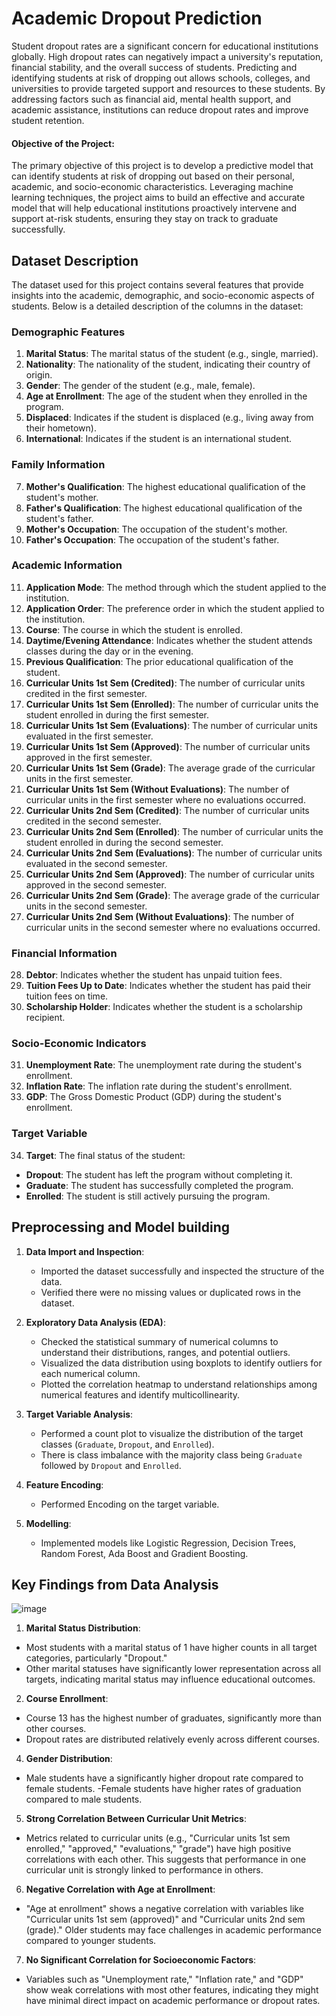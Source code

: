 

# Academic Dropout Prediction

Student dropout rates are a significant concern for educational institutions globally. High dropout rates can negatively impact a university's reputation, financial stability, and the overall success of students. Predicting and identifying students at risk of dropping out allows schools, colleges, and universities to provide targeted support and resources to these students. By addressing factors such as financial aid, mental health support, and academic assistance, institutions can reduce dropout rates and improve student retention.

#### Objective of the Project:
The primary objective of this project is to develop a predictive model that can identify students at risk of dropping out based on their personal, academic, and socio-economic characteristics. Leveraging machine learning techniques, the project aims to build an effective and accurate model that will help educational institutions proactively intervene and support at-risk students, ensuring they stay on track to graduate successfully.


## Dataset Description

The dataset used for this project contains several features that provide insights into the academic, demographic, and socio-economic aspects of students. Below is a detailed description of the columns in the dataset:

### **Demographic Features**
1. **Marital Status**: The marital status of the student (e.g., single, married).
2. **Nationality**: The nationality of the student, indicating their country of origin.
3. **Gender**: The gender of the student (e.g., male, female).
4. **Age at Enrollment**: The age of the student when they enrolled in the program.
5. **Displaced**: Indicates if the student is displaced (e.g., living away from their hometown).
6. **International**: Indicates if the student is an international student.

### **Family Information**
7. **Mother's Qualification**: The highest educational qualification of the student's mother.
8. **Father's Qualification**: The highest educational qualification of the student's father.
9. **Mother's Occupation**: The occupation of the student's mother.
10. **Father's Occupation**: The occupation of the student's father.

### **Academic Information**
11. **Application Mode**: The method through which the student applied to the institution.
12. **Application Order**: The preference order in which the student applied to the institution.
13. **Course**: The course in which the student is enrolled.
14. **Daytime/Evening Attendance**: Indicates whether the student attends classes during the day or in the evening.
15. **Previous Qualification**: The prior educational qualification of the student.
16. **Curricular Units 1st Sem (Credited)**: The number of curricular units credited in the first semester.
17. **Curricular Units 1st Sem (Enrolled)**: The number of curricular units the student enrolled in during the first semester.
18. **Curricular Units 1st Sem (Evaluations)**: The number of curricular units evaluated in the first semester.
19. **Curricular Units 1st Sem (Approved)**: The number of curricular units approved in the first semester.
20. **Curricular Units 1st Sem (Grade)**: The average grade of the curricular units in the first semester.
21. **Curricular Units 1st Sem (Without Evaluations)**: The number of curricular units in the first semester where no evaluations occurred.
22. **Curricular Units 2nd Sem (Credited)**: The number of curricular units credited in the second semester.
23. **Curricular Units 2nd Sem (Enrolled)**: The number of curricular units the student enrolled in during the second semester.
24. **Curricular Units 2nd Sem (Evaluations)**: The number of curricular units evaluated in the second semester.
25. **Curricular Units 2nd Sem (Approved)**: The number of curricular units approved in the second semester.
26. **Curricular Units 2nd Sem (Grade)**: The average grade of the curricular units in the second semester.
27. **Curricular Units 2nd Sem (Without Evaluations)**: The number of curricular units in the second semester where no evaluations occurred.

### **Financial Information**
28. **Debtor**: Indicates whether the student has unpaid tuition fees.
29. **Tuition Fees Up to Date**: Indicates whether the student has paid their tuition fees on time.
30. **Scholarship Holder**: Indicates whether the student is a scholarship recipient.

### **Socio-Economic Indicators**
31. **Unemployment Rate**: The unemployment rate during the student's enrollment.
32. **Inflation Rate**: The inflation rate during the student's enrollment.
33. **GDP**: The Gross Domestic Product (GDP) during the student's enrollment.

### **Target Variable**
34. **Target**: The final status of the student:
   - **Dropout**: The student has left the program without completing it.
   - **Graduate**: The student has successfully completed the program.
   - **Enrolled**: The student is still actively pursuing the program.


## Preprocessing and Model building


1. **Data Import and Inspection**:  
   - Imported the dataset successfully and inspected the structure of the data.
   - Verified there were no missing values or duplicated rows in the dataset.

2. **Exploratory Data Analysis (EDA)**:  
   - Checked the statistical summary of numerical columns to understand their distributions, ranges, and potential outliers.
   - Visualized the data distribution using boxplots to identify outliers for each numerical column.
   - Plotted the correlation heatmap to understand relationships among numerical features and identify multicollinearity.

3. **Target Variable Analysis**:  
   - Performed a count plot to visualize the distribution of the target classes (`Graduate`, `Dropout`, and `Enrolled`).
   - There is class imbalance with the majority class being `Graduate` followed by `Dropout` and `Enrolled`.

4. **Feature Encoding**:  
   - Performed Encoding on the target variable.

5. **Modelling**:  
   - Implemented models like Logistic Regression, Decision Trees, Random Forest, Ada Boost and Gradient Boosting. 

## Key Findings from Data Analysis

![image](https://github.com/user-attachments/assets/f1e02962-74a5-4003-9e38-124f43b01302)

1. **Marital Status Distribution**:
 -  Most students with a marital status of 1 have higher counts in all target categories, particularly "Dropout."
- Other marital statuses have significantly lower representation across all targets, indicating marital status may influence educational outcomes.

2. **Course Enrollment**:
 - Course 13 has the highest number of graduates, significantly more than other courses.
 - Dropout rates are distributed relatively evenly across different courses.

4. **Gender Distribution**:
 - Male students have a significantly higher dropout rate compared to female students.
   -Female students have higher rates of graduation compared to male students.

5. **Strong Correlation Between Curricular Unit Metrics**:
  - Metrics related to curricular units (e.g., "Curricular units 1st sem enrolled," "approved," "evaluations," "grade") have high positive correlations with each other. This suggests that performance in one curricular unit is strongly linked to performance in others.

6. **Negative Correlation with Age at Enrollment**:
 - "Age at enrollment" shows a negative correlation with variables like "Curricular units 1st sem (approved)" and "Curricular units 2nd sem (grade)." Older students may face challenges in academic performance compared to younger students.

7. **No Significant Correlation for Socioeconomic Factors**:
  - Variables such as "Unemployment rate," "Inflation rate," and "GDP" show weak correlations with most other features, indicating they might have minimal direct impact on academic performance or dropout rates.

